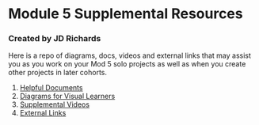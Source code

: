 # Module 5 Supplemental Resources

### Created by JD Richards

Here is a repo of diagrams, docs, videos and external links that may assist you
as you work on your Mod 5 solo projects as well as when you create other
projects in later cohorts.

1. [Helpful Documents][documents]
2. [Diagrams for Visual Learners][diagrams]
3. [Supplemental Videos][videos]
4. [External Links][links]

[diagrams]: ./diagrams.md
[documents]: ./documents.md
[videos]: ./videos.md
[links]: ./links.md

